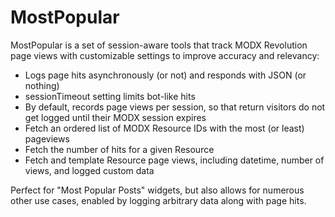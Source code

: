 MostPopular
===========

MostPopular is a set of session-aware tools that track MODX Revolution page views with customizable settings to improve accuracy and relevancy:

- Logs page hits asynchronously (or not) and responds with JSON (or nothing)
- sessionTimeout setting limits bot-like hits
- By default, records page views per session, so that return visitors do not get logged until their MODX session expires
- Fetch an ordered list of MODX Resource IDs with the most (or least) pageviews
- Fetch the number of hits for a given Resource
- Fetch and template Resource page views, including datetime, number of views, and logged custom data

Perfect for "Most Popular Posts" widgets, but also allows for numerous other use cases, enabled by logging arbitrary data along with page hits.
